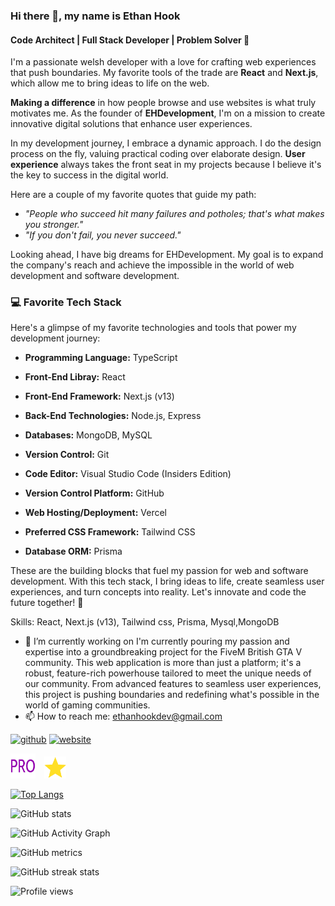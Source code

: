 ### Hi there 👋, my name is Ethan Hook
#### Code Architect | Full Stack Developer | Problem Solver 🔧

I'm a passionate welsh developer with a love for crafting web experiences that push boundaries. My favorite tools of the trade are **React** and **Next.js**, which allow me to bring ideas to life on the web.

**Making a difference** in how people browse and use websites is what truly motivates me. As the founder of **EHDevelopment**, I'm on a mission to create innovative digital solutions that enhance user experiences.

In my development journey, I embrace a dynamic approach. I do the design process on the fly, valuing practical coding over elaborate design. **User experience** always takes the front seat in my projects because I believe it's the key to success in the digital world.

Here are a couple of my favorite quotes that guide my path:
- *"People who succeed hit many failures and potholes; that's what makes you stronger."*
- *"If you don't fail, you never succeed."*

Looking ahead, I have big dreams for EHDevelopment. My goal is to expand the company's reach and achieve the impossible in the world of web development and software development.

### 💻 Favorite Tech Stack

Here's a glimpse of my favorite technologies and tools that power my development journey:

- **Programming Language:** TypeScript

- **Front-End Libray:** React

- **Front-End Framework:** Next.js (v13)

- **Back-End Technologies:** Node.js, Express

- **Databases:** MongoDB, MySQL

- **Version Control:** Git

- **Code Editor:** Visual Studio Code (Insiders Edition)

- **Version Control Platform:** GitHub

- **Web Hosting/Deployment:** Vercel

- **Preferred CSS Framework:** Tailwind CSS

- **Database ORM:** Prisma

These are the building blocks that fuel my passion for web and software development. With this tech stack, I bring ideas to life, create seamless user experiences, and turn concepts into reality. Let's innovate and code the future together! 🚀



Skills: React, Next.js (v13), Tailwind css, Prisma, Mysql,MongoDB

- 🔭 I’m currently working on I'm currently pouring my passion and expertise into a groundbreaking project for the FiveM British GTA V community. This web application is more than just a platform; it's a robust, feature-rich powerhouse tailored to meet the unique needs of our community. From advanced features to seamless user experiences, this project is pushing boundaries and redefining what's possible in the world of gaming communities. 
- 📫 How to reach me: ethanhookdev@gmail.com 


[<img src='https://cdn.jsdelivr.net/npm/simple-icons@3.0.1/icons/github.svg' alt='github' height='40'>](https://github.com/EthanHook2)  [<img src='https://cdn.jsdelivr.net/npm/simple-icons@3.0.1/icons/icloud.svg' alt='website' height='40'>](ehdevelopment.co.uk)  

<a href='https://github.com/pricing'><img src='https://raw.githubusercontent.com/acervenky/animated-github-badges/master/assets/pro.gif' width='40' height='40'></a> <a href='https://stars.github.com/'><img src='https://raw.githubusercontent.com/acervenky/animated-github-badges/master/assets/starbadge.gif' width='35' height='35'></a> 

[![Top Langs](https://github-readme-stats.vercel.app/api/top-langs/?username=EthanHook2)](https://github.com/anuraghazra/github-readme-stats)

![GitHub stats](https://github-readme-stats.vercel.app/api?username=EthanHook2&show_icons=true&count_private=true)  

![GitHub Activity Graph](https://activity-graph.herokuapp.com/graph?username=EthanHook2)  

![GitHub metrics](https://metrics.lecoq.io/EthanHook2)  

![GitHub streak stats](https://streak-stats.demolab.com/?user=EthanHook2)  

![Profile views](https://gpvc.arturio.dev/EthanHook2)  
